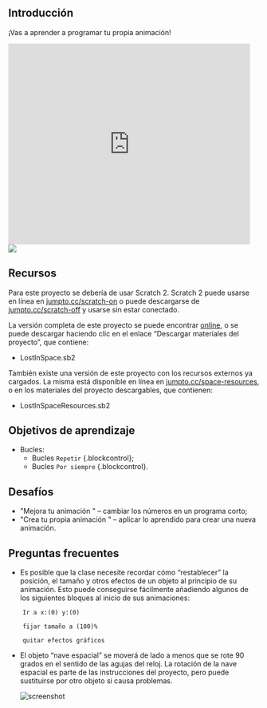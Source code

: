 ## Introducción

¡Vas a aprender a programar tu propia animación!

<div class="scratch-preview">
  <iframe allowtransparency="true" width="485" height="402" src="https://scratch.mit.edu/projects/embed/26818098/?autostart=false" frameborder="0"></iframe>
  <img src="space-final.png">
</div>

## Recursos
Para este proyecto se debería de usar Scratch 2. Scratch 2 puede usarse en línea en [jumpto.cc/scratch-on](http://jumpto.cc/scratch-on) o puede descargarse de [jumpto.cc/scratch-off](http://jumpto.cc/scratch-off) y usarse sin estar conectado.

La versión completa de este proyecto se puede encontrar <a href="http://scratch.mit.edu/projects/26818098/#editor">online</a>, o se puede descargar haciendo clic en el enlace “Descargar materiales del proyecto”, que contiene:

+ LostInSpace.sb2

También existe una versión de este proyecto con los recursos externos ya cargados. La misma está disponible en línea en [jumpto.cc/space-resources](http://jumpto.cc/space-resources), o en los materiales del proyecto descargables, que contienen:

+ LostInSpaceResources.sb2 

## Objetivos de aprendizaje
+ Bucles:
	+ Bucles `Repetir` {.blockcontrol};
	+ Bucles `Por siempre` {.blockcontrol}.

## Desafíos
+ "Mejora tu animación " – cambiar los números en un programa corto;
+ "Crea tu propia animación " – aplicar lo aprendido para crear una nueva animación.

## Preguntas frecuentes
+ Es posible que la clase necesite recordar cómo “restablecer” la posición, el tamaño y otros efectos de un objeto al principio de su animación. Esto puede conseguirse fácilmente añadiendo algunos de los siguientes bloques al inicio de sus animaciones:

```blocks
	Ir a x:(0) y:(0)
```

```blocks
	fijar tamaño a (100)%
```

```blocks
	quitar efectos gráficos
```

+ El objeto “nave espacial” se moverá de lado a menos que se rote 90 grados en el sentido de las agujas del reloj. La rotación de la nave espacial es parte de las instrucciones del proyecto, pero puede sustituirse por otro objeto si causa problemas.

	![screenshot](space-rotate.png)
